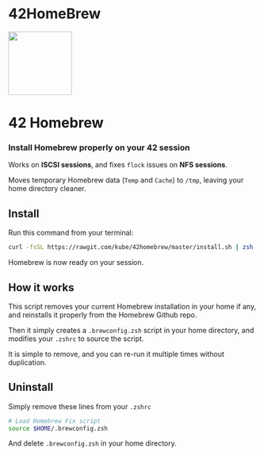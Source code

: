 # 42HomeBrew
<img
  src="https://raw.githubusercontent.com/kube/vscode-42header/master/42.png" 
  width=128>

42 Homebrew
===========

### Install Homebrew properly on your 42 session

Works on **ISCSI sessions**, and fixes `flock` issues on **NFS sessions**.

Moves temporary Homebrew data (`Temp` and `Cache`) to `/tmp`, leaving your home directory cleaner.


Install
-------
Run this command from your terminal:

```sh
curl -fsSL https://rawgit.com/kube/42homebrew/master/install.sh | zsh
```

Homebrew is now ready on your session.

How it works
------------
This script removes your current Homebrew installation in your home if any, and reinstalls it properly from the Homebrew Github repo.

Then it simply creates a `.brewconfig.zsh` script in your home directory, and modifies your `.zshrc` to source the script.

It is simple to remove, and you can re-run it multiple times without duplication.


Uninstall
---------
Simply remove these lines from your `.zshrc`

```sh
# Load Homebrew Fix script
source $HOME/.brewconfig.zsh
```

And delete `.brewconfig.zsh` in your home directory.
